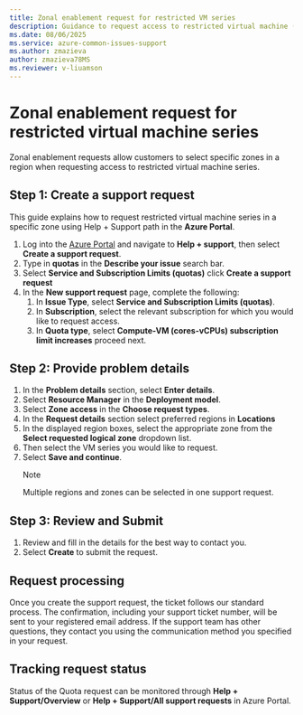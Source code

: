 ```yaml
---
title: Zonal enablement request for restricted VM series
description: Guidance to request access to restricted virtual machine (VM) series in selected zones.
ms.date: 08/06/2025
ms.service: azure-common-issues-support
ms.author: zmazieva
author: zmazieva78MS
ms.reviewer: v-liuamson
---
```

# Zonal enablement request for restricted virtual machine series

Zonal enablement requests allow customers to select specific zones in a region when requesting access to restricted virtual machine series.

## Step 1: Create a support request

This guide explains how to request restricted virtual machine series in a specific zone using Help + Support path in the **Azure Portal**.

1. Log into the [Azure Portal](https://portal.azure.com) and navigate to **Help + support**, then select **Create a support request**.
1. Type in **quotas** in the **Describe your issue** search bar.
1. Select **Service and Subscription Limits (quotas)** click **Create a support request**
1. In the **New support request** page, complete the following:
    1. In **Issue Type**, select **Service and Subscription Limits (quotas)**.
    1. In **Subscription**, select the relevant subscription for which you would like to request access.
    1. In **Quota type**, select **Compute-VM (cores-vCPUs) subscription limit increases** proceed next.

## Step 2: Provide problem details

1. In the **Problem details** section, select **Enter details**.
1. Select **Resource Manager** in the **Deployment model**.
1. Select **Zone access** in the **Choose request types**.
1. In the **Request details** section select preferred regions in **Locations**
1. In the displayed region boxes, select the appropriate zone from the **Select requested logical zone** dropdown list.
1. Then select the VM series you would like to request.
1. Select **Save and continue**.
    > [!NOTE]
    > Multiple regions and zones can be selected in one support request.

## Step 3: Review and Submit

1. Review and fill in the details for the best way to contact you.
1. Select **Create** to submit the request.

## Request processing

Once you create the support request, the ticket follows our standard process. The confirmation, including your support ticket number, will be sent to your registered email address. If the support team has other questions, they contact you using the communication method you specified in your request.

## Tracking request status

Status of the Quota request can be monitored through **Help + Support/Overview** or **Help + Support/All support requests** in Azure Portal.
